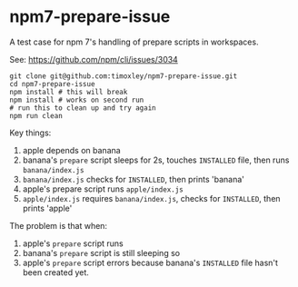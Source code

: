 # npm7-prepare-issue

A test case for npm 7's handling of prepare scripts in workspaces.

See: https://github.com/npm/cli/issues/3034

```
git clone git@github.com:timoxley/npm7-prepare-issue.git
cd npm7-prepare-issue
npm install # this will break
npm install # works on second run
# run this to clean up and try again
npm run clean
```

Key things:

1. apple depends on banana
2. banana's `prepare` script sleeps for 2s, touches `INSTALLED` file, then runs `banana/index.js`
3. `banana/index.js` checks for `INSTALLED`, then prints 'banana'
4. apple's prepare script runs `apple/index.js`
5. `apple/index.js` requires `banana/index.js`, checks for `INSTALLED`, then prints 'apple'

The problem is that when:

1. apple's `prepare` script runs
2. banana's `prepare` script is still sleeping so 
3. apple's `prepare` script errors because banana's `INSTALLED` file hasn't been created yet.
